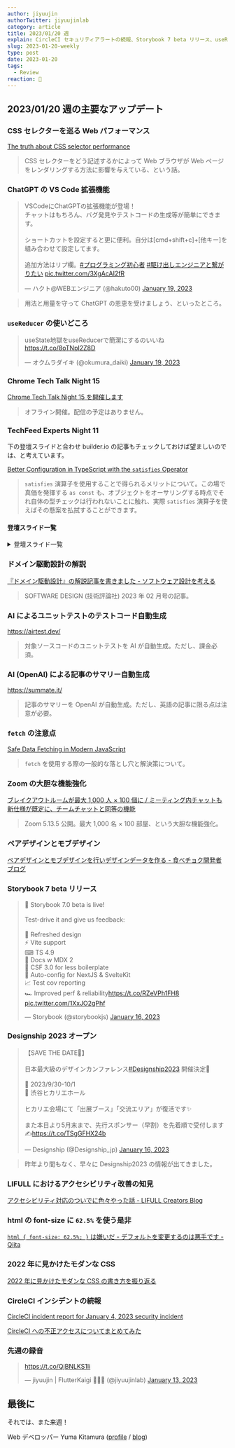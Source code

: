 ```yaml
---
author: jiyuujin
authorTwitter: jiyuujinlab
category: article
title: 2023/01/20 週
explain: CircleCI セキュリティアラートの続報、Storybook 7 beta リリース、useReducer を使いどころ、satisfies 演算子のメリット、fetch 関数の罠
slug: 2023-01-20-weekly
type: post
date: 2023-01-20
tags:
  - Review
reaction: 🙂
---
```


## 2023/01/20 週の主要なアップデート

### CSS セレクターを巡る Web パフォーマンス

[The truth about CSS selector performance](https://blogs.windows.com/msedgedev/2023/01/17/the-truth-about-css-selector-performance/)

> CSS セレクターをどう記述するかによって Web ブラウザが Web ページをレンダリングする方法に影響を与えている、という話。

### ChatGPT の VS Code 拡張機能

<blockquote class="twitter-tweet"><p lang="ja" dir="ltr">VSCodeにChatGPTの拡張機能が登場！<br>チャットはもちろん、バグ発見やテストコードの生成等が簡単にできます。<br><br>ショートカットを設定すると更に便利。自分は[cmd+shift+c]+[他キー]を組み合わせて設定してます。<br><br>追加方法はリプ欄。<a href="https://twitter.com/hashtag/%E3%83%97%E3%83%AD%E3%82%B0%E3%83%A9%E3%83%9F%E3%83%B3%E3%82%B0%E5%88%9D%E5%BF%83%E8%80%85?src=hash&amp;ref_src=twsrc%5Etfw">#プログラミング初心者</a> <a href="https://twitter.com/hashtag/%E9%A7%86%E3%81%91%E5%87%BA%E3%81%97%E3%82%A8%E3%83%B3%E3%82%B8%E3%83%8B%E3%82%A2%E3%81%A8%E7%B9%8B%E3%81%8C%E3%82%8A%E3%81%9F%E3%81%84?src=hash&amp;ref_src=twsrc%5Etfw">#駆け出しエンジニアと繋がりたい</a> <a href="https://t.co/3XgAcAI2fR">pic.twitter.com/3XgAcAI2fR</a></p>&mdash; ハクト@WEBエンジニア (@hakuto00) <a href="https://twitter.com/hakuto00/status/1615918041006759938?ref_src=twsrc%5Etfw">January 19, 2023</a></blockquote> <script async src="https://platform.twitter.com/widgets.js" charset="utf-8"></script>

> 用法と用量を守って ChatGPT の恩恵を受けましょう、といったところ。

### `useReducer` の使いどころ

<blockquote class="twitter-tweet"><p lang="ja" dir="ltr">useState地獄をuseReducerで簡潔にするのいいね<a href="https://t.co/8oTNpI2Z8D">https://t.co/8oTNpI2Z8D</a></p>&mdash; オクムラダイキ (@okumura_daiki) <a href="https://twitter.com/okumura_daiki/status/1615903927446425601?ref_src=twsrc%5Etfw">January 19, 2023</a></blockquote> <script async src="https://platform.twitter.com/widgets.js" charset="utf-8"></script>

### Chrome Tech Talk Night 15

[Chrome Tech Talk Night 15 を開催します](https://developers-jp.googleblog.com/2023/01/chrome-tech-talk-night-15.html)

> オフライン開催。配信の予定はありません。

### TechFeed Experts Night 11

下の登壇スライドと合わせ builder.io の記事もチェックしておけば望ましいのでは、と考えています。

[Better Configuration in TypeScript with the `satisfies` Operator](https://www.builder.io/blog/satisfies-operator)

> `satisfies` 演算子を使用することで得られるメリットについて。この場で真価を発揮する `as const` も、オブジェクトをオーサリングする時点でそれ自体の型チェックは行われないことに触れ、実際 `satisfies` 演算子を使えばその懸案を払拭することができます。

#### 登壇スライド一覧

<details>

<summary>登壇スライド一覧</summary>

- [TypeScript 4.9 の `as const satisfies` が便利](https://speakerdeck.com/tonkotsuboy_com/typescript-4-dot-9noas-const-satisfiesgabian-li-160d825b-7765-4c2b-945d-bb72cc389557)
- [ついに来る！ TypeScript 5.0 の新機能](https://speakerdeck.com/uhyo/tuinilai-ru-typescript5-dot-0noxin-ji-neng)
- [TypeScript は 10 年でこんなに進化しました](https://speakerdeck.com/okunokentaro/techfeed-experts-night-11)
- [JavaScript / TypeScript 界隈の注目記事をまとめてみた【2023 年 1 月版】](https://techfeed.io/entries/63c7b917b1914438d58f5b47)

</details>

### ドメイン駆動設計の解説

[『ドメイン駆動設計』の解説記事を書きました - ソフトウェア設計を考える](https://masuda220.hatenablog.com/entry/2023/01/18/132316)

> SOFTWARE DESIGN (技術評論社) 2023 年 02 月号の記事。

### AI によるユニットテストのテストコード自動生成

https://airtest.dev/

> 対象ソースコードのユニットテストを AI が自動生成。ただし、課金必須。

### AI (OpenAI) による記事のサマリー自動生成

https://summate.it/

> 記事のサマリーを OpenAI が自動生成。ただし、英語の記事に限る点は注意が必要。

### `fetch` の注意点

[Safe Data Fetching in Modern JavaScript](https://www.builder.io/blog/safe-data-fetching)

> `fetch` を使用する際の一般的な落とし穴と解決策について。

### Zoom の大胆な機能強化

[ブレイクアウトルームが最大 1,000 人 × 100 個に / ミーティング内チャットも新仕様が既定に、チームチャットと同等の機能](https://forest.watch.impress.co.jp/docs/news/1470937.html)

> Zoom 5.13.5 公開。最大 1,000 名 × 100 部屋、という大胆な機能強化。

### ペアデザインとモブデザイン

[ペアデザインとモブデザインを行いデザインデータを作る - 食べチョク開発者ブログ](https://tech.tabechoku.com/entry/design-review-2023)

### Storybook 7 beta リリース

<blockquote class="twitter-tweet"><p lang="en" dir="ltr">🚀 Storybook 7.0 beta is live! <br><br>Test-drive it and give us feedback:<br><br>🎨 Refreshed design<br>⚡ Vite support<br>⌨ TS 4.9<br>📝 Docs w MDX 2<br>🔖 CSF 3.0 for less boilerplate<br>🎁 Auto-config for NextJS &amp; SvelteKit <br>📈 Test cov reporting<br>🏎️ Improved perf &amp; reliability<a href="https://t.co/RZeVPh1FH8">https://t.co/RZeVPh1FH8</a> <a href="https://t.co/1XxJO2gPhf">pic.twitter.com/1XxJO2gPhf</a></p>&mdash; Storybook (@storybookjs) <a href="https://twitter.com/storybookjs/status/1615016324379410438?ref_src=twsrc%5Etfw">January 16, 2023</a></blockquote> <script async src="https://platform.twitter.com/widgets.js" charset="utf-8"></script>

### Designship 2023 オープン

<blockquote class="twitter-tweet"><p lang="ja" dir="ltr">【SAVE THE DATE🎁】<br><br>日本最大級のデザインカンファレンス<a href="https://twitter.com/hashtag/Designship2023?src=hash&amp;ref_src=twsrc%5Etfw">#Designship2023</a> 開催決定🚀<br><br>📅 2023/9/30-10/1<br>📍 渋谷ヒカリエホール<br><br>ヒカリエ会場にて「出展ブース」「交流エリア」が復活です✨<br><br>また本日より5月末まで、先行スポンサー（早割）を先着順で受付します✍️<a href="https://t.co/TSgGFHX24b">https://t.co/TSgGFHX24b</a></p>&mdash; Designship (@Designship_jp) <a href="https://twitter.com/Designship_jp/status/1614800759383810048?ref_src=twsrc%5Etfw">January 16, 2023</a></blockquote> <script async src="https://platform.twitter.com/widgets.js" charset="utf-8"></script>

> 昨年より間もなく、早々に Designship2023 の情報が出てきました。

### LIFULL におけるアクセシビリティ改善の知見

[アクセシビリティ対応のついでに色々やった話 - LIFULL Creators Blog](https://www.lifull.blog/entry/2023/01/16/090000)

### html の font-size に `62.5%` を使う是非

[`html { font-size: 62.5%; }` は嫌いだ - デフォルトを変更するのは悪手です - Qiita](https://qiita.com/mrd-takahashi/items/8396d84bd2c52ab1cf3e)

### 2022 年に見かけたモダンな CSS

[2022 年に見かけたモダンな CSS の書き方を振り返る](https://zenn.dev/taku_matsunaga/articles/c85a44757b46c9)

### CircleCI インシデントの続報

[CircleCI incident report for January 4, 2023 security incident](https://circleci.com/blog/jan-4-2023-incident-report/)

[CircleCI への不正アクセスについてまとめてみた](https://piyolog.hatenadiary.jp/entry/2023/01/16/002536)

### 先週の録音

<blockquote class="twitter-tweet"><p lang="zxx" dir="ltr"><a href="https://t.co/QjBNLKS1li">https://t.co/QjBNLKS1li</a></p>&mdash; jiyuujin | FlutterKaigi 💙🇺🇦 (@jiyuujinlab) <a href="https://twitter.com/jiyuujinlab/status/1613687388953546752?ref_src=twsrc%5Etfw">January 13, 2023</a></blockquote> <script async src="https://platform.twitter.com/widgets.js" charset="utf-8"></script>

## 最後に

それでは、また来週！

Web デベロッパー Yuma Kitamura ([profile](https://yuma-kitamura.nekohack.me/) / [blog](https://blog.nekohack.me/))
